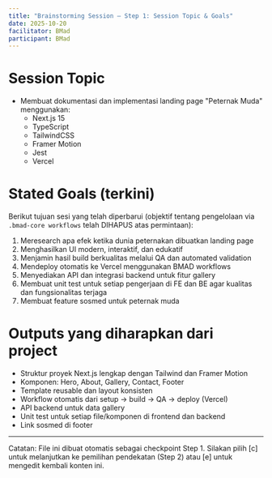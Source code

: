```yaml
---
title: "Brainstorming Session — Step 1: Session Topic & Goals"
date: 2025-10-20
facilitator: BMad
participant: BMad
---
```


# Session Topic

- Membuat dokumentasi dan implementasi landing page "Peternak Muda" menggunakan:
  - Next.js 15
  - TypeScript
  - TailwindCSS
  - Framer Motion
  - Jest
  - Vercel

# Stated Goals (terkini)

Berikut tujuan sesi yang telah diperbarui (objektif tentang pengelolaan via `.bmad-core workflows` telah DIHAPUS atas permintaan):

1. Meresearch apa efek ketika dunia peternakan dibuatkan landing page
2. Menghasilkan UI modern, interaktif, dan edukatif
3. Menjamin hasil build berkualitas melalui QA dan automated validation
4. Mendeploy otomatis ke Vercel menggunakan BMAD workflows
5. Menyediakan API dan integrasi backend untuk fitur gallery
6. Membuat unit test untuk setiap pengerjaan di FE dan BE agar kualitas dan fungsionalitas terjaga
7. Membuat feature sosmed untuk peternak muda

# Outputs yang diharapkan dari project

- Struktur proyek Next.js lengkap dengan Tailwind dan Framer Motion
- Komponen: Hero, About, Gallery, Contact, Footer
- Template reusable dan layout konsisten
- Workflow otomatis dari setup → build → QA → deploy (Vercel)
- API backend untuk data gallery
- Unit test untuk setiap file/komponen di frontend dan backend
- Link sosmed di footer

---

Catatan: File ini dibuat otomatis sebagai checkpoint Step 1. Silakan pilih [c] untuk melanjutkan ke pemilihan pendekatan (Step 2) atau [e] untuk mengedit kembali konten ini.

